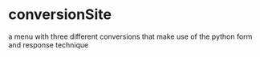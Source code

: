 # conversionSite
a menu with three different conversions that make use of the python form and response technique
